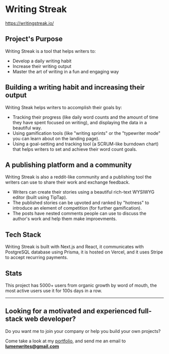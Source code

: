 # Writing Streak

https://writingstreak.io/

## Project's Purpose
Writing Streak is a tool that helps writers to:
- Develop a daily writing habit
- Increase their writing output
- Master the art of writing in a fun and engaging way

## Building a writing habit and increasing their output

Writing Steak helps writers to accomplish their goals by:

- Tracking their progress (like daily word counts and the amount of time they have spent focused on writing), and displaying the data in a beautiful way.
- Using gamification tools (like "writing sprints" or the "typewriter mode" you can learn about on the landing page).
- Using a goal-setting and tracking tool (a SCRUM-like burndown chart) that helps writers to set and achieve their word count goals.

## A publishing platform and a community
Writing Streak is also a reddit-like community and a publishing tool the writers can use to share their work and exchange feedback.

- Writers can create their stories using a beautiful rich-text WYSIWYG editor (built using TipTap).
- The published stories can be upvoted and ranked by "hotness" to introduce an element of competition (for further gamification).
- The posts have nested comments people can use to discuss the author's work and help them make improevments.

## Tech Stack
Writing Streak is built with Next.js and React, it communicates with PostgreSQL database using Prisma, it is hosted on Vercel, and it uses Stripe to accept recurring payments.

## Stats
This project has 5000+ users from organic growth by word of mouth, the most active users use it for 100s days in a row.

---

## Looking for a motivated and experienced full-stack web developer?

Do you want me to join your company or help you build your own projects?

Come take a look at my [portfolio](https://lumenwrites.dev/), and send me an email to **lumenwrites@gmail.com**
